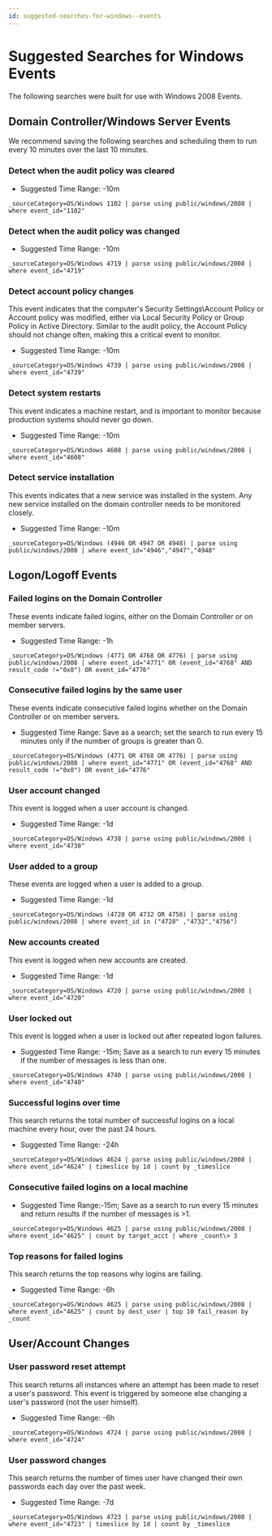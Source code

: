 ```yaml
---
id: suggested-searches-for-windows--events
---
```


# Suggested Searches for Windows Events

The following searches were built for use with Windows 2008 Events.

## Domain Controller/Windows Server Events

We recommend saving the following searches and scheduling them to run
every 10 minutes over the last 10 minutes.

### Detect when the audit policy was cleared

-   Suggested Time Range: -10m

`_sourceCategory=OS/Windows 1102 | parse using public/windows/2008 | where event_id="1102"`

### Detect when the audit policy was changed

-   Suggested Time Range: -10m

`_sourceCategory=OS/Windows 4719 | parse using public/windows/2008 | where event_id="4719"`

### Detect account policy changes

This event indicates that the computer's Security Settings\\Account
Policy or Account policy was modified, either via Local Security Policy
or Group Policy in Active Directory. Similar to the audit policy, the
Account Policy should not change often, making this a critical event to
monitor.

-   Suggested Time Range: -10m

`_sourceCategory=OS/Windows 4739 | parse using public/windows/2008 | where event_id="4739"`

### Detect system restarts

This event indicates a machine restart, and is important to monitor
because production systems should never go down.

-   Suggested Time Range: -10m

`_sourceCategory=OS/Windows 4608 | parse using public/windows/2008 | where event_id="4608"`

### Detect service installation

This events indicates that a new service was installed in the system.
Any new service installed on the domain controller needs to be monitored
closely.

-   Suggested Time Range: -10m

`_sourceCategory=OS/Windows (4946 OR 4947 OR 4948) | parse using public/windows/2008 | where event_id="4946","4947","4948"`

## Logon/Logoff Events

### Failed logins on the Domain Controller

These events indicate failed logins, either on the Domain Controller or
on member servers.

-   Suggested Time Range: -1h

`_sourceCategory=OS/Windows (4771 OR 4768 OR 4776) | parse using public/windows/2008 | where event_id="4771" OR (event_id="4768" AND result_code !="0x0") OR event_id="4776"`

### Consecutive failed logins by the same user

These events indicate consecutive failed logins whether on the Domain
Controller or on member servers.

-   Suggested Time Range: Save as a search; set the search to run every
    15 minutes only if the number of groups is greater than 0.

`_sourceCategory=OS/Windows (4771 OR 4768 OR 4776) | parse using public/windows/2008 | where event_id="4771" OR (event_id="4768" AND result_code !="0x0") OR event_id="4776"`

### User account changed

This event is logged when a user account is changed.

-   Suggested Time Range: -1d

`_sourceCategory=OS/Windows 4738 | parse using public/windows/2008 | where event_id="4738"`

### User added to a group

These events are logged when a user is added to a group.

-   Suggested Time Range: -1d

`_sourceCategory=OS/Windows (4728 OR 4732 OR 4756) | parse using public/windows/2008 | where event_id in ("4728" ,"4732","4756")`

### New accounts created

This event is logged when new accounts are created.

-   Suggested Time Range: -1d

`_sourceCategory=OS/Windows 4720 | parse using public/windows/2008 | where event_id="4720"`

### User locked out

This event is logged when a user is locked out after repeated logon
failures.

-   Suggested Time Range: -15m; Save as a search to run every 15 minutes
    if the number of messages is less than one.

`_sourceCategory=OS/Windows 4740 | parse using public/windows/2008 | where event_id="4740"`

### Successful logins over time

This search returns the total number of successful logins on a local
machine every hour, over the past 24 hours.

-   Suggested Time Range: -24h

`_sourceCategory=OS/Windows 4624 | parse using public/windows/2008 | where event_id="4624" | timeslice by 1d | count by _timeslice`

### Consecutive failed logins on a local machine

-   Suggested Time Range:-15m; Save as a search to run every 15 minutes
    and return results if the number of messages is \>1.

`_sourceCategory=OS/Windows 4625 | parse using public/windows/2008 | where event_id="4625" | count by target_acct | where _count\> 3`

### Top reasons for failed logins

This search returns the top reasons why logins are failing.

-   Suggested Time Range: -6h

`_sourceCategory=OS/Windows 4625 | parse using public/windows/2008 | where event_id="4625" | count by dest_user | top 10 fail_reason by _count`

## User/Account Changes

### User password reset attempt

This search returns all instances where an attempt has been made to
reset a user's password. This event is triggered by someone else
changing a user's password (not the user himself).

-   Suggested Time Range: -6h

`_sourceCategory=OS/Windows 4724 | parse using public/windows/2008 | where event_id="4724"`

### User password changes

This search returns the number of times user have changed their own
passwords each day over the past week.

-   Suggested Time Range: -7d

`_sourceCategory=OS/Windows 4723 | parse using public/windows/2008 | where event_id="4723" | timeslice by 1d | count by _timeslice`
